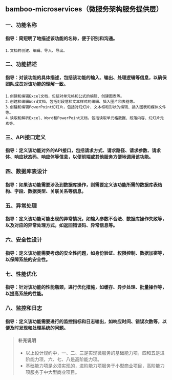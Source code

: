 ## bamboo-microservices（微服务架构服务提供层）

### 一、功能名称
#### 指导：简短明了地描述该功能的名称，便于识别和沟通。
    1.文档的创建、编辑、导入、导出。

### 二、功能描述
#### 指导：对该功能的具体描述，包括该功能的输入、输出、处理逻辑等信息，以确保团队成员对该功能的理解一致。
    1.创建和编辑Excel文档，包括对单元格和公式的编辑、创建图表等。
    2.创建和编辑Word文档，包括对段落和文本样式的编辑、插入图片和表格等。
    3.创建和编辑PowerPoint幻灯片，包括对幻灯片、文本框和形状的编辑、插入图表和媒体文件等。
    4.读取和解析Excel、Word和PowerPoint文档，包括读取单元格数据、段落内容、幻灯片元素等。

### 三、API接口定义
#### 指导：定义该功能对外的API接口，包括请求方式、请求路径、请求参数、请求体、响应状态码、响应体等信息，以便前端或其他服务方便地调用该功能。

### 四、数据库表设计
#### 指导：如果该功能需要涉及到数据库操作，则需要定义该功能所需的数据库表结构、字段、数据类型、关联关系等信息。

### 五、异常处理
#### 指导：定义该功能可能出现的异常情况，如输入参数不合法、数据库操作失败等，以及对应的异常处理方式，如返回错误码、异常信息等。

### 六、安全性设计
#### 指导：定义该功能需要考虑的安全性问题，如身份验证、权限控制、数据加密等，以保障系统的安全性。

### 七、性能优化
#### 指导：针对该功能的性能瓶颈，进行优化措施，如缓存、异步处理、批量操作等，以提高系统的性能。

### 八、监控和日志
#### 指导：定义该功能需要进行的监控指标和日志输出，如响应时间、错误次数等，以便及时发现和处理系统的问题。

> #### 补充说明
> - 以上设计规约中，一、二、三是实现微服务的基础能力项，四和五是进阶能力项，六、七、八是高阶能力项。
> - 基础能力项是必须实现的，进阶能力项服务于小型商业项目，高阶能力项服务于中大型商业项目。